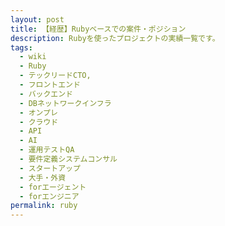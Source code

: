 ```yaml
---
layout: post
title: 【経歴】Rubyベースでの案件・ポジション
description: Rubyを使ったプロジェクトの実績一覧です。
tags:
  - wiki
  - Ruby
  - テックリードCTO,
  - フロントエンド
  - バックエンド
  - DBネットワークインフラ
  - オンプレ
  - クラウド
  - API
  - AI
  - 運用テストQA
  - 要件定義システムコンサル
  - スタートアップ
  - 大手・外資
  - forエージェント
  - forエンジニア
permalink: ruby
---
```

